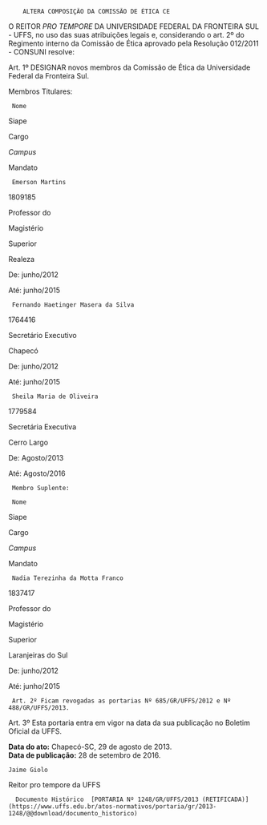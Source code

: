         ALTERA COMPOSIÇÃO DA COMISSÃO DE ÉTICA CE  

O REITOR *PRO TEMPORE* DA UNIVERSIDADE FEDERAL DA FRONTEIRA SUL - UFFS, no uso das suas atribuições legais e, considerando o art. 2º do Regimento interno da Comissão de Ética aprovado pela Resolução 012/2011 - CONSUNI resolve:

 Art. 1º DESIGNAR novos membros da Comissão de Ética da Universidade Federal da Fronteira Sul.

 Membros Titulares:

     Nome

   Siape

   Cargo

   *Campus*

   Mandato

     Emerson Martins

   1809185

   Professor do

 Magistério

 Superior

   Realeza 

   De: junho/2012

 Até: junho/2015

     Fernando Haetinger Masera da Silva

   1764416

   Secretário Executivo

   Chapecó

   De: junho/2012

 Até: junho/2015

     Sheila Maria de Oliveira

   1779584

   Secretária Executiva

   Cerro Largo

   De: Agosto/2013

 Até: Agosto/2016

     Membro Suplente:

     Nome

   Siape

   Cargo

   *Campus*

   Mandato

     Nadia Terezinha da Motta Franco

   1837417

   Professor do

 Magistério

 Superior

   Laranjeiras do Sul

   De: junho/2012

 Até: junho/2015

     Art. 2º Ficam revogadas as portarias Nº 685/GR/UFFS/2012 e Nº 488/GR/UFFS/2013.

 Art. 3º Esta portaria entra em vigor na data da sua publicação no Boletim Oficial da UFFS.

  

   **Data do ato:** Chapecó-SC, 29 de agosto de 2013.   
 **Data de publicação:**  28 de setembro de 2016. 

    Jaime Giolo   
 Reitor pro tempore da UFFS 

      Documento Histórico  [PORTARIA Nº 1248/GR/UFFS/2013 (RETIFICADA)](https://www.uffs.edu.br/atos-normativos/portaria/gr/2013-1248/@@download/documento_historico)     
      